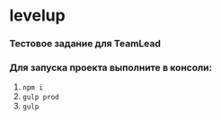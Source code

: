# levelup

### Тестовое задание для TeamLead

### Для запуска проекта выполните в консоли:

1. `npm i`
1. `gulp prod`
1. `gulp`
